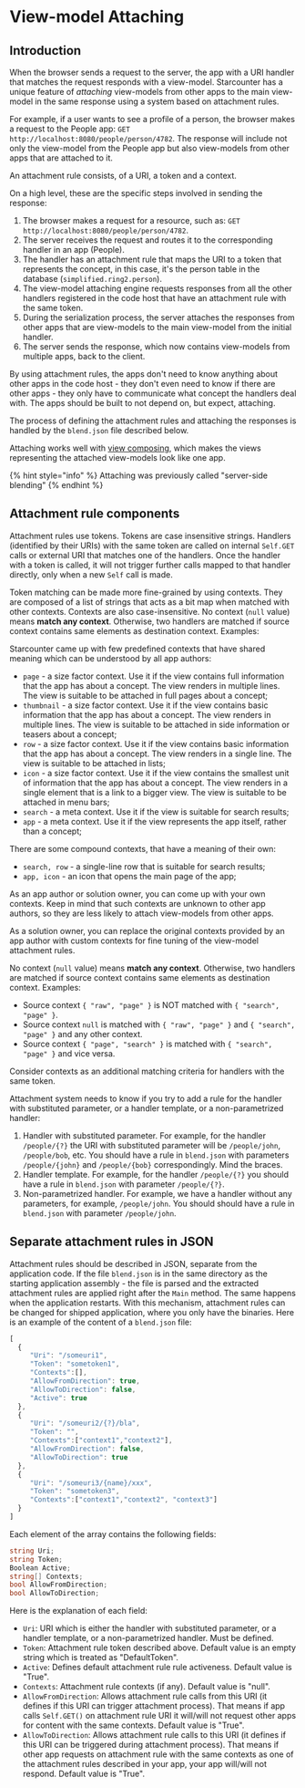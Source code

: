 # View-model Attaching

## Introduction

When the browser sends a request to the server, the app with a URI handler that matches the request responds with a view-model. Starcounter has a unique feature of _attaching_ view-models from other apps to the main view-model in the same response using a system based on attachment rules.

For example, if a user wants to see a profile of a person, the browser makes a request to the People app: `GET http://localhost:8080/people/person/4782`. The response will include not only the view-model from the People app but also view-models from other apps that are attached to it.

An attachment rule consists, of a URI, a token and a context.

On a high level, these are the specific steps involved in sending the response:

1. The browser makes a request for a resource, such as:  `GET http://localhost:8080/people/person/4782`.
2. The server receives the request and routes it to the corresponding handler in an app \(People\).
3. The handler has an attachment rule that maps the URI to a token that represents the concept, in this case, it's the person table in the database \(`simplified.ring2.person`\). 
4. The view-model attaching engine requests responses from all the other handlers registered in the code host that have an attachment rule with the same token.
5. During the serialization process, the server attaches the responses from other apps that are view-models to the main view-model from the initial handler.
6. The server sends the response, which now contains view-models from multiple apps, back to the client.

By using attachment rules, the apps don't need to know anything about other apps in the code host - they don't even need to know if there are other apps - they only have to communicate what concept the handlers deal with. The apps should be built to not depend on, but expect, attaching.

The process of defining the attachment rules and attaching the responses is handled by the `blend.json` file described below.

Attaching works well with [view composing](view-composing.md), which makes the views representing the attached view-models look like one app.

{% hint style="info" %}
Attaching was previously called "server-side blending"
{% endhint %}

## Attachment rule components

Attachment rules use tokens. Tokens are case insensitive strings. Handlers (identified by their URIs) with the same token are called on internal `Self.GET` calls or external URI that matches one of the handlers. Once the handler with a token is called, it will not trigger further calls mapped to that handler directly, only when a new `Self` call is made.

Token matching can be made more fine-grained by using contexts. They are composed of a list of strings that acts as a bit map when matched with other contexts. Contexts are also case-insensitive. No context \(`null` value\) means **match any context**. Otherwise, two handlers are matched if source context contains same elements as destination context. Examples:

Starcounter came up with few predefined contexts that have shared meaning which can be understood by all app authors:
* `page` - a size factor context. Use it if the view contains full information that the app has about a concept. The view renders in multiple lines. The view is suitable to be attached in full pages about a concept;
* `thumbnail` - a size factor context. Use it if the view contains basic information that the app has about a concept. The view renders in multiple lines. The view is suitable to be attached in side information or teasers about a concept;
* `row` - a size factor context. Use it if the view contains basic information that the app has about a concept. The view renders in a single line. The view is suitable to be attached in lists;
* `icon` - a size factor context. Use it if the view contains the smallest unit of information that the app has about a concept. The view renders in a single element that is a link to a bigger view. The view is suitable to be attached in menu bars;
* `search` - a meta context. Use it if the view is suitable for search results;
* `app` - a meta context. Use it if the view represents the app itself, rather than a concept;

There are some compound contexts, that have a meaning of their own:

* `search, row` - a single-line row that is suitable for search results;
* `app, icon` - an icon that opens the main page of the app;

As an app author or solution owner, you can come up with your own contexts. Keep in mind that such contexts are unknown to other app authors, so they are less likely to attach view-models from other apps.

As a solution owner, you can replace the original contexts provided by an app author with custom contexts for fine tuning of the view-model attachment rules.

No context \(`null` value\) means **match any context**. Otherwise, two handlers are matched if source context contains same elements as destination context. Examples:

* Source context `{ "raw", "page" }` is NOT matched with `{ "search", "page" }`.
* Source context `null` is matched with `{ "raw", "page" }` and `{ "search", "page" }` and any other context.
* Source context `{ "page", "search" }` is matched with `{ "search", "page" }` and vice versa.

Consider contexts as an additional matching criteria for handlers with the same token.

Attachment system needs to know if you try to add a rule for the handler with substituted parameter, or a handler template, or a non-parametrized handler:
1. Handler with substituted parameter. For example, for the handler `/people/{?}` the URI with substituted parameter will be `/people/john`, `/people/bob`, etc. You should have a rule in `blend.json` with parameters `/people/{john}` and `/people/{bob}` correspondingly. Mind the braces.
2. Handler template. For example, for the handler `/people/{?}` you should have a rule in `blend.json` with parameter `/people/{?}`.
3. Non-parametrized handler. For example, we have a handler without any parameters, for example, `/people/john`. You should should have a rule in `blend.json` with parameter `/people/john`.

## Separate attachment rules in JSON

Attachment rules should be described in JSON, separate from the application code. If the file `blend.json` is in the same directory as the starting application assembly - the file is parsed and the extracted attachment rules are applied right after the `Main` method. The same happens when the application restarts. With this mechanism, attachment rules can be changed for shipped application, where you only have the binaries. Here is an example of the content of a `blend.json` file:

```javascript
[
  {
     "Uri": "/someuri1",
     "Token": "sometoken1",
     "Contexts":[],
     "AllowFromDirection": true,
     "AllowToDirection": false,
     "Active": true
  },
  {
     "Uri": "/someuri2/{?}/bla",
     "Token": "",
     "Contexts":["context1","context2"],
     "AllowFromDirection": false,
     "AllowToDirection": true
  },
  {
     "Uri": "/someuri3/{name}/xxx",
     "Token": "sometoken3",
     "Contexts":["context1","context2", "context3"]
  }
]
```

Each element of the array contains the following fields:

```csharp
string Uri; 
string Token;
Boolean Active;
string[] Contexts;
bool AllowFromDirection;
bool AllowToDirection;
```

Here is the explanation of each field:
* `Uri`: URI which is either the handler with substituted parameter, or a handler template, or a non-parametrized handler. Must be defined.
* `Token`: Attachment rule token described above. Default value is an empty string which is treated as "DefaultToken".
* `Active`: Defines default attachment rule rule activeness. Default value is "True".
* `Contexts`: Attachment rule contexts (if any). Default value is "null".
* `AllowFromDirection`: Allows attachment rule calls from this URI (it defines if this URI can trigger attachment process). That means if app calls `Self.GET()` on attachment rule URI it will/will not request other apps for content with the same contexts. Default value is "True".
* `AllowToDirection`: Allows attachment rule calls to this URI (it defines if this URI can be triggered during attachment process). That means if other app requests on attachment rule with the same contexts as one of the attachment rules described in your app, your app will/will not respond. Default value is "True".
